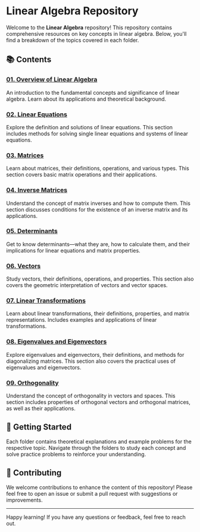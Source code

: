 # Linear Algebra Repository

Welcome to the **Linear Algebra** repository! This repository contains comprehensive resources on key concepts in linear algebra. Below, you'll find a breakdown of the topics covered in each folder.

## 📚 Contents

### [01. Overview of Linear Algebra]([https://github.com/USERNAME/REPOSITORY_NAME/tree/main/01.%20Overview%20of%20Linear%20Algebra](https://github.com/umyunsang/Linear-Algebra/tree/main/Linear_Algebra/01.%20%EC%84%A0%ED%98%95%EB%8C%80%EC%88%98%ED%95%99%EC%9D%98%20%EA%B0%9C%EC%9A%94))
An introduction to the fundamental concepts and significance of linear algebra. Learn about its applications and theoretical background.

### [02. Linear Equations]([https://github.com/USERNAME/REPOSITORY_NAME/tree/main/02.%20Linear%20Equations](https://github.com/umyunsang/Linear-Algebra/tree/main/Linear_Algebra/02.%20%EC%84%A0%ED%98%95%EB%B0%A9%EC%A0%95%EC%8B%9D))
Explore the definition and solutions of linear equations. This section includes methods for solving single linear equations and systems of linear equations.

### [03. Matrices]([https://github.com/USERNAME/REPOSITORY_NAME/tree/main/03.%20Matrices](https://github.com/umyunsang/Linear-Algebra/tree/main/Linear_Algebra/03.%20%ED%96%89%EB%A0%AC))
Learn about matrices, their definitions, operations, and various types. This section covers basic matrix operations and their applications.

### [04. Inverse Matrices](https://github.com/USERNAME/REPOSITORY_NAME/tree/main/04.%20Inverse%20Matrices)
Understand the concept of matrix inverses and how to compute them. This section discusses conditions for the existence of an inverse matrix and its applications.

### [05. Determinants](https://github.com/USERNAME/REPOSITORY_NAME/tree/main/05.%20Determinants)
Get to know determinants—what they are, how to calculate them, and their implications for linear equations and matrix properties.

### [06. Vectors](https://github.com/USERNAME/REPOSITORY_NAME/tree/main/06.%20Vectors)
Study vectors, their definitions, operations, and properties. This section also covers the geometric interpretation of vectors and vector spaces.

### [07. Linear Transformations](https://github.com/USERNAME/REPOSITORY_NAME/tree/main/07.%20Linear%20Transformations)
Learn about linear transformations, their definitions, properties, and matrix representations. Includes examples and applications of linear transformations.

### [08. Eigenvalues and Eigenvectors](https://github.com/USERNAME/REPOSITORY_NAME/tree/main/08.%20Eigenvalues%20and%20Eigenvectors)
Explore eigenvalues and eigenvectors, their definitions, and methods for diagonalizing matrices. This section also covers the practical uses of eigenvalues and eigenvectors.

### [09. Orthogonality](https://github.com/USERNAME/REPOSITORY_NAME/tree/main/09.%20Orthogonality)
Understand the concept of orthogonality in vectors and spaces. This section includes properties of orthogonal vectors and orthogonal matrices, as well as their applications.

## 🚀 Getting Started

Each folder contains theoretical explanations and example problems for the respective topic. Navigate through the folders to study each concept and solve practice problems to reinforce your understanding.

## 🤝 Contributing

We welcome contributions to enhance the content of this repository! Please feel free to open an issue or submit a pull request with suggestions or improvements.


---

Happy learning! If you have any questions or feedback, feel free to reach out.
